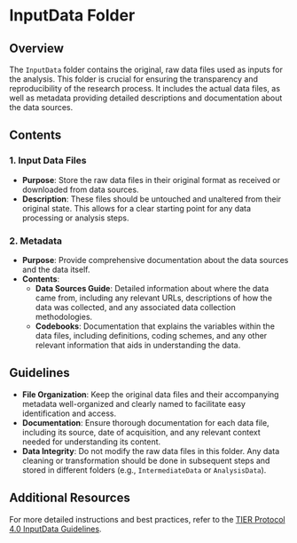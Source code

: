 # InputData Folder

## Overview

The `InputData` folder contains the original, raw data files used as inputs for the analysis. This folder is crucial for ensuring the transparency and reproducibility of the research process. It includes the actual data files, as well as metadata providing detailed descriptions and documentation about the data sources.

## Contents

### 1. Input Data Files
- **Purpose**: Store the raw data files in their original format as received or downloaded from data sources.
- **Description**: These files should be untouched and unaltered from their original state. This allows for a clear starting point for any data processing or analysis steps.

### 2. Metadata
- **Purpose**: Provide comprehensive documentation about the data sources and the data itself.
- **Contents**:
  - **Data Sources Guide**: Detailed information about where the data came from, including any relevant URLs, descriptions of how the data was collected, and any associated data collection methodologies.
  - **Codebooks**: Documentation that explains the variables within the data files, including definitions, coding schemes, and any other relevant information that aids in understanding the data.

## Guidelines

- **File Organization**: Keep the original data files and their accompanying metadata well-organized and clearly named to facilitate easy identification and access.
- **Documentation**: Ensure thorough documentation for each data file, including its source, date of acquisition, and any relevant context needed for understanding its content.
- **Data Integrity**: Do not modify the raw data files in this folder. Any data cleaning or transformation should be done in subsequent steps and stored in different folders (e.g., `IntermediateData` or `AnalysisData`).

## Additional Resources

For more detailed instructions and best practices, refer to the [TIER Protocol 4.0 InputData Guidelines](https://www.projecttier.org/tier-protocol/protocol-4-0/root/data/originaldata/).